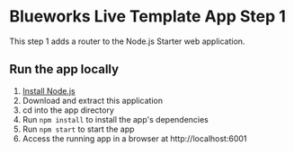 # Blueworks Live Template App Step 1

This step 1 adds a router to the Node.js Starter web application.

## Run the app locally

1. [Install Node.js]
2. Download and extract this application
3. cd into the app directory
4. Run `npm install` to install the app's dependencies
5. Run `npm start` to start the app
6. Access the running app in a browser at http://localhost:6001

[Install Node.js]: https://nodejs.org/en/download/
